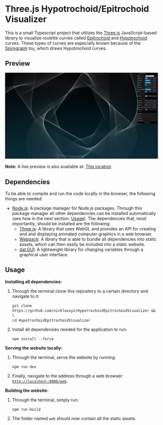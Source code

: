 # Three.js Hypotrochoid/Epitrochoid Visualizer 

This is a small Typescript project that utilizes the [Three.js](https://threejs.org/) JavaScript-based library to visualize roulette curves called [Epitrochoid](https://en.wikipedia.org/wiki/Epitrochoid) and [Hypotrochoid](https://en.wikipedia.org/wiki/Hypotrochoid) curves. These types of curves are especially known because of the [Spirograph](https://en.wikipedia.org/wiki/Spirograph) toy, which draws Hypotrochoid curves.

## Preview

![](preview/preview.png)

**Note:** A live preview is also available at: [This location](https://nicklas.xyz/lab/hypotrochoidepitrochoidvisualizer/)

## Dependencies

To be able to compile and run the code locally in the browser, the following things are needed:

- [Node.js](https://nodejs.org/en/): A package manager for Node.js packages. Through this package manager all other dependencies can be installed automatically (see how in the next section: [Usage](#usage)). The dependencies that, most importantly, should be installed are the following: 
  - [Three.js](https://threejs.org/): A library that uses WebGL and provides an API for creating and and displaying animated computer graphics in a web browser.
  - [Webpack](https://webpack.js.org/): A library that is able to bundle all dependencies into static assets, which can then easily be included into a static website.
  - [dat.GUI](https://github.com/dataarts/dat.gui): A lightweight library for changing variables through a graphical user interface.

## Usage

**Installing all dependencies:**

1. Through the terminal clone this repository to a certain directory and navigate to it:
   ```
   git clone https://github.com/nicklasxyz/HypotrochoidEpitrochoidVisualizer && \
   cd HypotrochoidEpitrochoidVisualizer 
   ```
2. Install all dependensies needed for the application to run:
   ```
   npm install --force
   ```

**Serving the website locally:**

1. Through the terminal, serve the website by running:
   ```
   npm run dev
   ```
2. Finally, navigate to the address through a web browser: [`http://localhost:8000/web`](http://localhost:8000/web).


**Building the website:**

1. Through the terminal, simply run:
   ```
   npm run build
   ```
2. The folder named `web` should now contain all the static assets.
